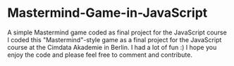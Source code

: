 # Mastermind-Game-in-JavaScript
A simple Mastermind game coded as final project for the JavaScript course
I coded this "Mastermind"-style game as a final project for the JavaScript course at the Cimdata Akademie in Berlin.
I had a lot of fun :) I hope you enjoy the code and please feel free to comment and contribute.
